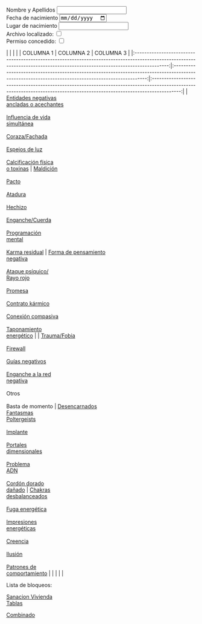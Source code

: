 <form>
<div>
<label for="name">Nombre y Apellidos</label>
<input type="text" id="name" name="name"/><br>
</div>
<div>
<label for="birthdate">Fecha de nacimiento</label>
<input type="date" id="bithdate" name="bithdate" min="1900-01-01">
</div>
<div>
       <label for="place">Lugar de nacimiento</label>
       <input type="text" id="place" name="place"/><br>
</div>
<div>
  <label for="archivo">Archivo localizado:</label>
  <input type="checkbox" id="archivo" name="archivo">
</div>
<div>
  <label for="permiso">Permiso concedido:</label>
  <input type="checkbox" id="permiso" name="permiso">
</div>
</form>


|                                                                                                                                                                            |                                                                                                                                                   |                                                                                                                                                                          |
|                                                                                  COLUMNA 1                                                                                 |                                                                     COLUMNA 2                                                                     |                                                                                 COLUMNA 3                                                                                |
|:--------------------------------------------------------------------------------------------------------------------------------------------------------------------------:|:-------------------------------------------------------------------------------------------------------------------------------------------------:|:------------------------------------------------------------------------------------------------------------------------------------------------------------------------:|
| [Entidades negativas <br>ancladas o acechantes](/peticiones/entidades.md)<br><br>[Influencia de vida<br>simultánea](/peticiones/vida-simultanea.md)<br><br>[Coraza/Fachada](/peticiones/coraza.md)<br><br>[Espejos de luz](/peticiones/espejos.md)<br><br>[Calcificación física<br>o toxinas](/peticiones/calcificacion.md) |          [Maldición](/peticiones/maldicion.md)<br><br>[Pacto](/peticiones/pacto.md)<br><br>[Atadura](/peticiones/atadura.md)<br><br>[Hechizo](/peticiones/hechizo.md)<br><br>[Enganche/Cuerda](/peticiones/enganche.md)<br><br>[Programación<br>mental](/peticiones/programacion.md)<br><br>[Karma residual](/peticiones/karma.md)          | [Forma de pensamiento<br>negativa](/peticiones/forma-pensamiento-negativa.md)<br><br>[Ataque psíquico/<br>Rayo rojo](/peticiones/rayo-rojo.md)<br><br>[Promesa](/peticiones/promesa.md)<br><br>[Contrato kármico](/peticiones/contrato-karmico.md)<br><br>[Conexión compasiva](/peticiones/conexion-compasiva.md)<br><br>[Taponamiento<br>energético](/peticiones/taponamiento.md) |
|                        [Trauma/Fobia](/peticiones/trauma.md)<br><br>[Firewall](/peticiones/firewall.md)<br><br>[Guías negativos](/peticiones/guias.md)<br><br>[Enganche a la red<br>negativa](/peticiones/enganches-red.md)<br><br>Otros<br><br>Basta de momento                       | [Desencarnados<br>Fantasmas<br>Poltergeists](/peticiones/desencarnados.md)<br><br>[Implante](/peticiones/implante.md)<br><br>[Portales<br>dimensionales](/peticiones/portales.md)<br><br>[Problema<br>ADN](/peticiones/adn.md)<br><br>[Cordón dorado<br>dañado](/peticiones/cordon-dorado.md) |         [Chakras <br>desbalanceados](/peticiones/chakras.md)<br><br>[Fuga energética](/peticiones/fuga.md)<br><br>[Impresiones<br>energéticas](/peticiones/impresiones.md)<br><br>[Creencia](/peticiones/creencia.md)<br><br>[Ilusión](/peticiones/ilusion.md)<br><br>[Patrones de <br>comportamiento](/peticiones/patrones.md)         |
|                                                                                                                                                                            |                                                                                                                                                   |                                                                                                                                                                          |




Lista de bloqueos:




[Sanacion Vivienda](/peticiones/vivienda.md)<br>
[Tablas](/tablas/index.md)

[Combinado](/combindao.md)
